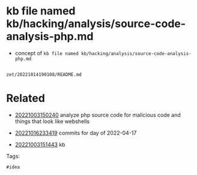 # kb file named kb/hacking/analysis/source-code-analysis-php.md

- concept of `kb file named kb/hacking/analysis/source-code-analysis-php.md`

```
```

` zet/20221014190108/README.md `

# Related

- [20221003150240](/zet/20221003150240/README.md) analyze php source code for malicious code and things that look like webshells

- [20221016233419](/zet/20221016233419/README.md) commits for day of 2022-04-17
- [20221003151443](/zet/20221003151443/README.md) kb

Tags:

    #idea

